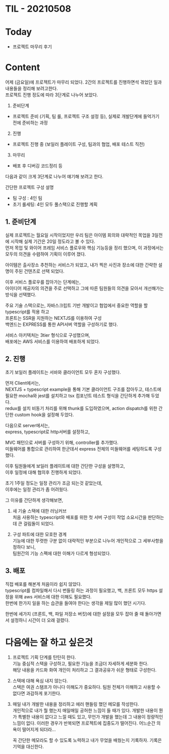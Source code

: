 # TIL - 20210508

# Today
 - 프로젝트 마무리 후기  

# Content
 어제 (금요일)에 프로젝트가 마무리 되었다.  2간의 프로젝트를 진행하면석 겪었던 일과 내용들을 정리해 보려고한다.  
 프로젝트 진행 정도에 따라 3단계로 나누어 보았다.  
 1. 준비단계  
   - 프로젝트 준비 (기획, 팀 룰, 프로젝트 구조 설정 등), 실제로 개발단계에 들억가기 전에 준비하는 과정  
 2. 진행  
   - 프로젝트 진행 중 (보일러 플레이트 구성, 팀과의 협업, 배포 테스트 직전)  
 3. 마무리   
   - 배포 후 디버깅 코드정리 등

다음과 같이 크게 3단계로 나누어 얘기해 보려고 한다.    

간단한 프로젝트 구성 설명  
 - 팀 구성 : 4인 팀  
 - 초기 롤세팅: 4인 모두 풀스택으로 진행할 계획

## 1. 준비단계
실제 프로젝트는 월요일 시작이었지만 우리 팀은 아이템 회의와 대략적인 목업을 3일전에 시작해 실제 기간은 20일 정도라고 볼 수 있다.  
먼저 목업 및 와이어 프레임 서비스 플로우와 핵심 기능등을 정리 했으며, 이 과정에서는 모두의 의견을 수렴하여 기획이 이루어 졌다.

아이템은 출사장소 추천하는 서비스가 되었고, 내가 찍은 사진과 장소에 대한 간략한 설명이 주된 건텐츠로 선택 되었다.

이후 서비스 플로우를 잡아가는 단계에는,  
아이디어 제공자의 의견을 주로 선택하고 그에 따른 팀원들의 의견을 모아서 개선해가는 방식을 선택했다.

주요 기술 스택으로는,
자바스크립트 기반 개발이고 협업에서 중요한 역할을 할 typescript를 적용 하고  
프론트는 SSR을 지원하는 NEXTJS를 이용하여 구성  
백엔드는 EXPRESS를 통한 API서버 역할을 구성하기로 했다.

서비스 아키텍처는 3tier 형식으로 구성했으며,  
배포에는 AWS 서비스를 이용하여 배포하게 되었다.

## 2. 진행
초기 보일러 플레이트는 서바와 클라이언트 모두 혼자 구성했다. 

먼저 Client에서는,    
NEXTJS + typescript example을 통해 기본 클라이언트 구조를 잡아두고, 테스트에 필요한 mocha와 jest를 설치하고 tsx 컴포넌트 테스트 형식을 간단하게 추가해 두었다.  
redux를 설치 비동기 처리를 위해 thunk를 도입하였으며, action dispatch를 위한 간단한 custom hook을 설정해 두었다.

다음으로 server에서는,    
express, typescript로 http서버를 설정하고,

MVC 패턴으로 서버를 구성하기 위해, controller를 추가했다.    
미들웨어를 통합으로 관리하여 한군데서 express 전체의 미들웨어를 세팅하도록 구성했다.  

이후 팀원들에게 보일러 플레이트에 대한 간단한 구성을 설명하고,   
이후 일정에 대해 협의후 진행하게 되었다.

초기 1주일 정도는 일정 관리가 조금 되는것 같았는데,    
이후에는 일정 관리가 좀 어려웠다.

그 이유를 간단하게 생각해보면,    
  1. 새 기술 스택에 대한 러닝커브  
      처음 사용하는 typescript와 배포를 위한 첫 서버 구성이 작업 소요시간을 판단하는데 큰 걸림돌이 되었다.  
      

   2. 구성 파트에 대한 모호한 경계  
      기능에 대한 뚜렷한 구분 없이 대략적인 부분으로 나누어 개인적으로 그 세부사항을 정하다 보니,  
      팀원간의 기능 스펙에 대한 이해가 다르게 형성되었다.

## 3. 배포
직접 배포를 해본게 처음이라 쉽지 않았다.  
typescript를 컴파일해서 다시 번들링 하는 과정이 필요했고, 백, 프론트 모두 https 설정을 위해 aws 서비스에 대한 이해도 필요했다.  
한번에 한가지 일을 하는 습관을 들여야 한다는 생각을 제일 많이 했던 시기다.  

한번에 세가지 (프론트, 백, 파일 저장소 버킷)에 대한 설정을 모두 잡아 줄 때 돌아가면서 설정하니 시간이 더 오래 걸렸다.


# 다음에는 잘 하고 싶은것
   1. 프로젝트 기획 단계를 탄탄히 한다.  
     기능 중심적 스택을 구성하고, 필요한 기능을 조금더 자세하게 세분화 한다.    
     해당 내용을 카드화 화여 개인이 처리하고 그 결과공유가 쉬운 형태로 구성한다.  
   2. 스택에 대해 욕심 내지 않는다.  
      스택은 여권 스탬프가 아니다 이해도가 중요하다. 팀원 전체가 이해하고 사용할 수 없다면 과감하게 포기한다.
  
   3. 매일 내가 개발한 내용을 정리하고 에러 핸들링 했던 메모를 작성한다.  
      개인적으로 내가 뭘 했는지 매일매일 공허한 느낌이 들 때가 있다. 개발한 내용이 뭔가 특별한 내용이 없다고 느낄 때도 있고, 무언가 개발을 했는데 그 내용이 정량적인 느낌이 없다. 이러한 경우가 반복되면 프로젝트에 집중도가 떨어진다. 어느순간 의욕이 떨어지게 되더라...

      꼭 간단한 메모라도 할 수 있도록 노력하고 내가 무었을 배웠는지 기록하자. 기록은 기억을 대신한다.

      